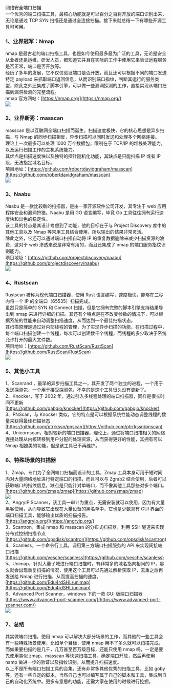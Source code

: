 网络安全端口扫描<br />一个优秀的端口扫描工具，最核心功能就是可以百分之百将开放的端口识别出来，无论是通过 TCP SYN 扫描还是通过全连接扫描。接下来就总结一下有哪些开源工具可可用。
<a name="R6Pal"></a>
### 1、业界冠军：Nmap
nmap 是最古老的端口扫描工具，也是如今使用最多最为广泛的工具，无论是安全从业者还是运维、研发人员，都知道它并且在实际的工作中使用它来验证远程服务是否正常，端口是否开放等。<br />经历了多年的发展，它不仅仅验证端口是否开放，而且还可以根据不同的端口发送特定 payload 来抓取端口返回信息，从而识别端口指纹，判断其运行的服务类型，除此之外还集成了脚本引擎，可以做一些漏洞探测的工作，直接实现从端口扫描到漏洞检测的完整流程。<br />nmap 官方网站：[https://nmap.org/](https://nmap.org/)<br />![](https://cdn.nlark.com/yuque/0/2022/png/396745/1655262341492-67cddd7f-8743-4774-9630-5b5d55143a3d.png#clientId=u88069d46-aacc-4&from=paste&id=ud9dc45b1&originHeight=400&originWidth=840&originalType=url&ratio=1&rotation=0&showTitle=false&status=done&style=none&taskId=ubf113baa-0a3b-43c7-a31b-b069427dc1d&title=)
<a name="kEjDN"></a>
### 2、业界新秀：masscan
masscan 是以互联网全端口扫描而诞生，扫描速度极快，它的核心思想是异步扫描，与 Nmap 的同步扫描相反，异步扫描可以同时发送和处理多个网络连接。<br />理论上一次最多可以处理 1000 万个数据包，限制在于 TCP/IP 的堆栈处理能力，以及运行扫描工作的主机系统能力。<br />其优点是扫描速度快以及独特的探针随机化功能，其缺点是只能扫描 IP 或者 IP 段，无法指定域名目标。<br />项目地址：[https://github.com/robertdavidgraham/masscan](https://github.com/robertdavidgraham/masscan)<br />![](https://cdn.nlark.com/yuque/0/2022/png/396745/1655262341485-05d80e7f-e875-42f8-b006-613ca4518cc8.png#clientId=u88069d46-aacc-4&from=paste&id=u3c154f20&originHeight=585&originWidth=1080&originalType=url&ratio=1&rotation=0&showTitle=false&status=done&style=none&taskId=u3d7f2986-88fc-4cda-9ec8-c8c46baac86&title=)
<a name="yHwS9"></a>
### 3、Naabu
Naabu 是一款比较新的扫描器，是由一家开源软件公司开发，其专注于 web 应用程序安全和漏洞狩猎。Naabu 是用 GO 语言编写，毕竟 Go 工具往往拥有运行速度快和出色的稳定性。<br />该工具的特点是其设计考虑到了功能，他的目标在于与 Project Discovery 库中的其他工具以及 Nmap 等常用工具结合使用，所以输出的结果非常灵活。<br />除此之外，它还可以通过端口扫描自动将 IP 的重复数据删除来减少扫描资源的浪费，这对于 web 渗透来说是非常有用的，而且还集成了 nmap 的端口服务指纹识别能力。<br />项目地址：[https://github.com/projectdiscovery/naabu](https://github.com/projectdiscovery/naabu)<br />![](https://cdn.nlark.com/yuque/0/2022/png/396745/1655262341435-bac86fdd-4ef7-4091-b645-df6150616199.png#clientId=u88069d46-aacc-4&from=paste&id=uee021286&originHeight=364&originWidth=812&originalType=url&ratio=1&rotation=0&showTitle=false&status=done&style=none&taskId=uf7af9c6b-4f0c-4293-bf45-2a5a04ccbbd&title=)
<a name="ocW4q"></a>
### 4、Rustscan
Rustscan 被称为现代端口扫描器，使用 Rust 语言编写，速度极快，能够在三秒内将一个 IP 的全端口（65535）扫描完成。<br />虽然只是简单的 SYN 和 Connect 扫描，但是它拥有完整的脚本引擎支持结果导出到 nmap 来进行详细的扫描。其还有个特点是在不改变参数的情况下，可以根据系统的性能来自动调整扫描速度，从而达到一个最佳扫描状态。<br />其扫描原理是通过对内部线程的管理，为了实现异步扫描的功能，在扫描过程中，每个端口扫描创建一个线程，每次可以创建数千个线程，而线程的多少取决于系统允许打开的最大文件数。<br />项目地址：[https://github.com/RustScan/RustScan](https://github.com/RustScan/RustScan)<br />![](https://cdn.nlark.com/yuque/0/2022/png/396745/1655262341501-cea98152-e34e-45e4-8a1e-48070c98d987.png#clientId=u88069d46-aacc-4&from=paste&id=ua06a222d&originHeight=358&originWidth=794&originalType=url&ratio=1&rotation=0&showTitle=false&status=done&style=none&taskId=u33578b07-88e1-49de-bfe1-a6269928f02&title=)
<a name="qwJOK"></a>
### 5、其他小工具
1、Scanrand ，最早的异步扫描工具之一，其开发了两个独立的进程，一个用于发送探测包，一个用于接受探测包，不幸的是这个工具很久没有更新了。<br />2、Knocker，写于 2002 年，通过引入多线程处理的端口扫描器，同样是很长时间不更新<br />[https://github.com/gabgio/knocker](https://github.com/gabgio/knocker)<br />3、PNScan，与 Knocker 类似，它的特点是可以根据系统性能动态调整线程的数量来获得最佳扫描状态<br />[https://github.com/ptrrkssn/pnscan](https://github.com/ptrrkssn/pnscan)<br />4、Unicornscan，相对较新的端口扫描器，理论上，通过将端口扫描相关的网络连接处理从内核转移到用户分配的处理资源，从而获得更好的性能，其拥有可以 Nmap 相媲美的功能，但是该工具已不再维护。
<a name="au1ZJ"></a>
### 6、特殊场景的扫描器
1、Zmap，专门为了全网端口扫描而设计的工具，Zmap 工具本身可用于短时间内对大量网络地址进行特定端口的扫描，而且可以与 Zgrab2 结合使用，后者可以获取端口的指纹信息，缺点是只能针对单端口，而不像其他工具那些对多个端口。<br />[https://github.com/zmap/zmap](https://github.com/zmap/zmap)<br />![](https://cdn.nlark.com/yuque/0/2022/png/396745/1655262341533-cd11cd3e-53f1-4e5c-8a3e-68ed2111762b.png#clientId=u88069d46-aacc-4&from=paste&id=uaba3d9c7&originHeight=273&originWidth=499&originalType=url&ratio=1&rotation=0&showTitle=false&status=done&style=none&taskId=ubf1b3bbf-a123-4d0e-8dc8-cf4e128efd8&title=)<br />2、AngryIP Scanner，该工具一审计为重点，无需安装就可以使用，因为有大量黑客使用，从而导致它出现在大量设备的黑名单中，它也是少数具有 GUI 界面的端口扫描工具，能够输出优质的扫描报告。<br />[https://angryip.org/](https://angryip.org/)<br />3、Scantron，集成 nmap 和 masscan 的分布式扫描器，利用 SSH 隧道来实现分布式控制扫描节点<br />[https://github.com/opsdisk/scantron](https://github.com/opsdisk/scantron)<br />4、Scanless，一个命令行工具，调用第三方端口扫描服务的 API 来实现间接端口扫描<br />[https://github.com/vesche/scanless](https://github.com/vesche/scanless)<br />5、Unimap，针对大量子域进行端口扫描时，有非常多的域名指向相同的 IP，那么就会出现重复扫描的情况，使用这个工具可以先通过解析获取 IP，去重之后再发送给 Nmap 进行扫描，从而提高扫描的速度。<br />[https://github.com/Edu4rdSHL/unimap](https://github.com/Edu4rdSHL/unimap)<br />6、Advanced Port Scanner，windows 下的一款 GUI 版端口扫描器<br />[https://www.advanced-port-scanner.com/](https://www.advanced-port-scanner.com/)<br />![](https://cdn.nlark.com/yuque/0/2022/png/396745/1655262342297-45675165-42b6-4969-a8bb-daf0b04d114d.png#clientId=u88069d46-aacc-4&from=paste&id=u21771d45&originHeight=379&originWidth=477&originalType=url&ratio=1&rotation=0&showTitle=false&status=done&style=none&taskId=ucc3b9c6b-eb12-4c2a-871e-bbda270f642&title=)
<a name="K9rrS"></a>
### 7、总结
其实做端口扫描，使用 nmap 可以解决大部分场景的工作，而其他的一些工具会有一些特殊场景使用，比如单个目标，使用 nmap 用不了多久就可以扫描完成，而如果要扫描的是几千，几万甚至百万级目标，还能只使用 nmap 吗，一定是要先使用类似 zmap、masscan 等快速扫描工具，确定端口开放，然后再使用 namp 做进一步的验证以及指纹识别，从而提升扫描速度。<br />以上不是所有端口扫描工具的合集，还有非常多其他优秀的扫描工具，比如 goby 等，还有一些自定的脚本，当然自己也可以编写属于自己的脚本和工具，集成到自己的自动化系统中。更多有意思的功能，还需大家在使用的时候进行挖掘。
